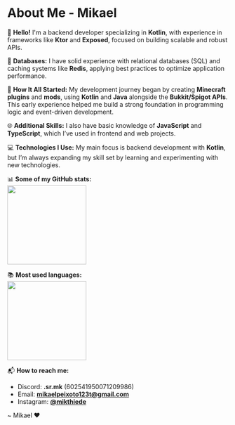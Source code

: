 # About Me - Mikael

👋 **Hello!** I'm a backend developer specializing in **Kotlin**, with experience in frameworks like **Ktor** and **Exposed**, focused on building scalable and robust APIs.

💾 **Databases:** I have solid experience with relational databases (SQL) and caching systems like **Redis**, applying best practices to optimize application performance.

🚀 **How It All Started:** My development journey began by creating **Minecraft plugins** and **mods**, using **Kotlin** and **Java** alongside the **Bukkit/Spigot APIs**. This early experience helped me build a strong foundation in programming logic and event-driven development.

🌐 **Additional Skills:** I also have basic knowledge of **JavaScript** and **TypeScript**, which I’ve used in frontend and web projects.

💻 **Technologies I Use:** My main focus is backend development with **Kotlin**, but I’m always expanding my skill set by learning and experimenting with new technologies.

📊 **Some of my GitHub stats:**  
<img height="180em" src="https://github-readme-stats.vercel.app/api?username=MikaelMaster&show_icons=true&theme=dracula&include_all_commits=true&count_private=true"/>

📚 **Most used languages:**  
<img height="180em" src="https://github-readme-stats.vercel.app/api/top-langs/?username=MikaelMaster&layout=compact&langs_count=7&theme=dracula&count_private=true"/>

📬 **How to reach me:**  
- Discord: **.sr.mk** (602541950071209986)  
- Email: **mikaelpeixoto123t@gmail.com**  
- Instagram: **[@mikthiede](https://www.instagram.com/mikthiede)**  

~ Mikael ❤
